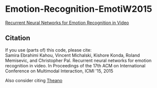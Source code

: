 # Emotion-Recognition-EmotiW2015
[Recurrent Neural Networks for Emotion Recognition in Video](http://www-etud.iro.umontreal.ca/~michals/pdf/emotion_rnns.pdf)

## Citation
If you use (parts of) this code, please cite:  
Samira Ebrahimi Kahou, Vincent Michalski, Kishore Konda, Roland Memisevic, and Christopher Pal. Recurrent neural networks for emotion recognition in video. In Proceedings of the 17th ACM on International Conference on Multimodal Interaction, ICMI '15, 2015

Also consider citing [Theano](http://deeplearning.net/software/theano/)
